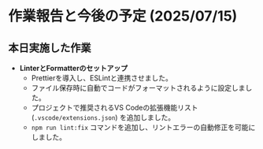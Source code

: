 # 作業報告と今後の予定 (2025/07/15)

## 本日実施した作業

- **LinterとFormatterのセットアップ**
  - Prettierを導入し、ESLintと連携させました。
  - ファイル保存時に自動でコードがフォーマットされるように設定しました。
  - プロジェクトで推奨されるVS Codeの拡張機能リスト (`.vscode/extensions.json`) を追加しました。
  - `npm run lint:fix` コマンドを追加し、リントエラーの自動修正を可能にしました。

